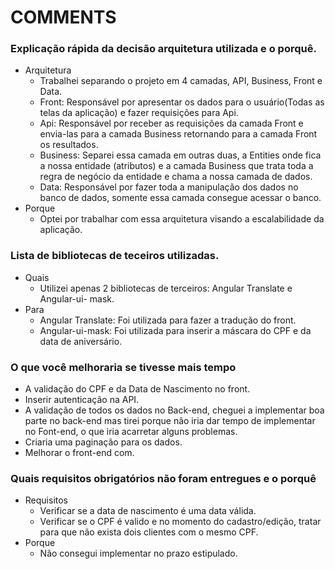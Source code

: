 # COMMENTS

### Explicação rápida da decisão arquitetura utilizada e o porquê.
- Arquitetura
  - Trabalhei separando o projeto em 4 camadas, API, Business, Front e Data.
  - Front: Responsável por apresentar os dados para o usuário(Todas as telas da aplicação) e fazer requisições para Api.
  - Api: Responsável por receber as requisições da camada Front e envia-las para a camada Business retornando para a camada Front os resultados.
  - Business: Separei essa camada em outras duas, a Entities onde fica a nossa entidade (atributos) e a camada Business que trata toda a regra de negócio da entidade e chama a nossa camada de dados.
  - Data: Responsável por fazer toda a manipulação dos dados no banco de dados, somente essa camada consegue acessar o banco.
- Porque
  -	Optei por trabalhar com essa arquitetura visando a escalabilidade da aplicação.
 
###  Lista de bibliotecas de teceiros utilizadas.
- Quais
   - Utilizei apenas 2 bibliotecas de terceiros: Angular Translate e Angular-ui- mask.
- Para 
  - Angular Translate: Foi utilizada para fazer a tradução do front.
  - Angular-ui-mask: Foi utilizada para inserir a máscara do CPF e da data de aniversário.

### O que você melhoraria se tivesse mais tempo

- A validação do CPF e da Data de Nascimento no front.
- Inserir autenticação na API.
- A validação de  todos os dados no Back-end, cheguei a implementar boa parte no back-end mas tirei porque não iria dar tempo de implementar no Font-end, o que iria acarretar alguns problemas.
- Criaria uma paginação para os dados.
- Melhorar o front-end com.

### Quais requisitos obrigatórios não foram entregues e o porquê

- Requisitos
  - Verificar se a data de nascimento é uma data válida.
  - Verificar se o CPF é valido e no momento do cadastro/edição, tratar para que não exista dois clientes com o mesmo CPF.
- Porque
  - Não consegui implementar no prazo estipulado.

 